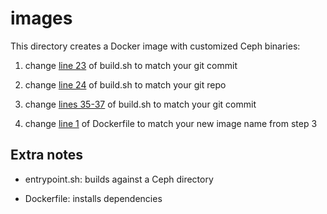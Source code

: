 # images

This directory creates a Docker image with customized Ceph binaries:

1. change [line 23](https://github.com/michaelsevilla/anonymous-popper/blob/master/images/ceph/build.sh#L23) of build.sh to match your git commit

2. change [line 24](https://github.com/michaelsevilla/anonymous-popper/blob/master/images/ceph/build.sh#L24) of build.sh to match your git repo

3. change [lines 35-37](https://github.com/michaelsevilla/anonymous-popper/blob/master/images/ceph/build.sh#L35) of build.sh to match your git commit

4. change [line 1](https://github.com/michaelsevilla/anonymous-popper/blob/master/images/ceph/Dockerfile#L1) of Dockerfile to match your new image name from step 3

## Extra notes

- entrypoint.sh: builds against a Ceph directory 

- Dockerfile: installs dependencies
